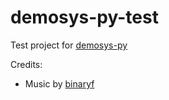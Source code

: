 
# demosys-py-test

Test project for [demosys-py](https://github.com/Contraz/demosys-py)

Credits:

-  Music by [binaryf](https://github.com/binaryf)
